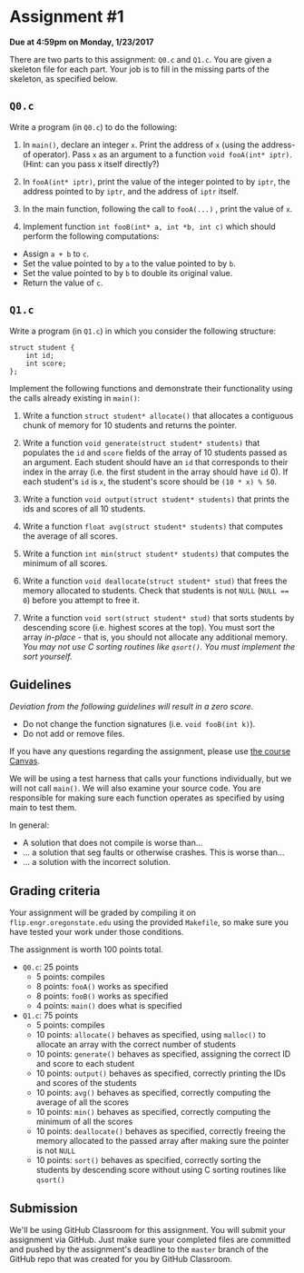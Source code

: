# Assignment #1

**Due at 4:59pm on Monday, 1/23/2017**

There are two parts to this assignment: `Q0.c` and `Q1.c`.  You are given a skeleton file for each part.  Your job is to fill in the missing parts of the skeleton, as specified below.

## `Q0.c`

Write a program (in `Q0.c`) to do the following:

1. In `main()`, declare an integer `x`. Print the address of `x` (using the address-of operator). Pass `x` as an argument to a function `void fooA(int* iptr)`. (Hint: can you pass x itself directly?)

2. In `fooA(int* iptr)`, print the value of the integer pointed to by `iptr`, the address pointed to by `iptr`, and the address of `iptr` itself.

3. In the main function, following the call to `fooA(...)` , print the value of `x`.

4. Implement function `int fooB(int* a, int *b, int c)` which should perform the following computations:

  * Assign `a + b` to `c`. 
  * Set the value pointed to by `a` to the value pointed to by `b`.
  * Set the value pointed to by `b` to double its original value.
  * Return the value of `c`.

## `Q1.c`

Write a program (in `Q1.c`) in which you consider the following structure:

```
struct student {
    int id;
    int score;
};
```

Implement the following functions and demonstrate their functionality using the calls already existing in `main()`:

1. Write a function `struct student* allocate()` that allocates a contiguous chunk of memory for 10 students and returns the pointer.

2. Write a function `void generate(struct student* students)` that populates the `id` and `score` fields of the array of 10 students passed as an argument.  Each student should have an `id` that corresponds to their index in the array (i.e. the first student in the array should have `id` 0). If each student's `id` is `x`, the student's score should be `(10 * x) % 50`.

3. Write a function `void output(struct student* students)` that prints the ids and scores of all 10 students.

4. Write a function `float avg(struct student* students)` that computes the average of all scores.

5. Write a function `int min(struct student* students)` that computes the minimum of all scores.

6. Write a function `void deallocate(struct student* stud)` that frees the memory allocated to students. Check that students is not `NULL` (`NULL == 0`) before you attempt to free it.

7. Write a function `void sort(struct student* stud)` that sorts students by descending score (i.e. highest scores at the top). You must sort the array *in-place* - that is, you should not allocate any additional memory.  *You may not use C sorting routines like `qsort()`.  You must implement the sort yourself.*

## Guidelines

*Deviation from the following guidelines will result in a zero score.*

* Do not change the function signatures (i.e. `void fooB(int k)`).
* Do not add or remove files. 

If you have any questions regarding the assignment, please use [the course Canvas](https://oregonstate.instructure.com/courses/1616228/discussion_topics).

We will be using a test harness that calls your functions individually, but we will not call `main()`.  We will also examine your source code.  You are responsible for making sure each function operates as specified by using main to test them.

In general:

* A solution that does not compile is worse than...
* ... a solution that seg faults or otherwise crashes. This is worse than...
* ... a solution with the incorrect solution.

## Grading criteria

Your assignment will be graded by compiling it on `flip.engr.oregonstate.edu` using the provided `Makefile`, so make sure you have tested your work under those conditions.

The assignment is worth 100 points total.

* `Q0.c`: 25 points
  * 5 points: compiles
  * 8 points: `fooA()` works as specified
  * 8 points: `fooB()` works as specified
  * 4 points: `main()` does what is specified
* `Q1.c`: 75 points
  * 5 points: compiles
  * 10 points: `allocate()` behaves as specified, using `malloc()` to allocate an array with the correct number of students
  * 10 points: `generate()` behaves as specified, assigning the correct ID and score to each student
  * 10 points: `output()` behaves as specified, correctly printing the IDs and scores of the students
  * 10 points: `avg()` behaves as specified, correctly computing the average of all the scores
  * 10 points: `min()` behaves as specified, correctly computing the minimum of all the scores
  * 10 points: `deallocate()` behaves as specified, correctly freeing the memory allocated to the passed array after making sure the pointer is not `NULL`
  * 10 points: `sort()` behaves as specified, correctly sorting the students by descending score without using C sorting routines like `qsort()`

## Submission

We'll be using GitHub Classroom for this assignment.  You will submit your assignment via GitHub.  Just make sure your completed files are committed and pushed by the assignment's deadline to the `master` branch of the GitHub repo that was created for you by GitHub Classroom.
